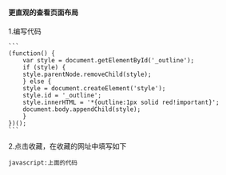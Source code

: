 #### 更直观的查看页面布局

1.编写代码

    ```
    (function() {
        var style = document.getElementById('_outline');
        if (style) {
        style.parentNode.removeChild(style);
        } else {
        style = document.createElement('style');
        style.id = '_outline';
        style.innerHTML = '*{outline:1px solid red!important}';
        document.body.appendChild(style);
        }
    })();
    ```

2.点击收藏，在收藏的网址中填写如下
  
 `javascript:上面的代码`
